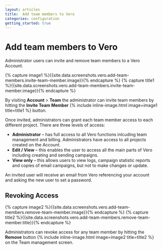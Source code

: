 ```yaml
---
layout: articles
title:  Add team members to Vero
categories: configuration
getting_started: true
---
```


# Add team members to Vero

Administrator users can invite and remove team members to a Vero Account.

{% capture image1 %}{{site.data.screenshots.vero.add-team-members.invite-team-member.image}}{% endcapture %}
{% capture title1 %}{{site.data.screenshots.vero.add-team-members.invite-team-member.image}}{% endcapture %}

By visiting **Account** > **Team** the administrator can invite team members by hitting the **Invite Team Member** {% include inline-image.html image=image1 title=title1 %} button. 

Once invited, administrators can grant each team member access to each different project. There are three levels of access:

- 	**Administrator** –  has full access to all Vero functions inlcuding team management and billing. Administrators have access to all projects created on the Account.
- 	**Edit / View** – this enables the user to access all the main parts of Vero including creating and sending campaigns.
- 	**View only** – this allows users to view logs, campaign statistic reports and copies of email campaigns, but not to make changes or update.

An invited user will receive an email from Vero referencing your account and asking the new user to set a password.

## Revoking Access

{% capture image2 %}{{site.data.screenshots.vero.add-team-members.remove-team-member.image}}{% endcapture %}
{% capture title2 %}{{site.data.screenshots.vero.add-team-members.remove-team-member.title}}{% endcapture %}

Administrators can revoke access for any team member by hitting the **Remove** button {% include inline-image.html image=image2 title=title2 %} on the Team management screen.